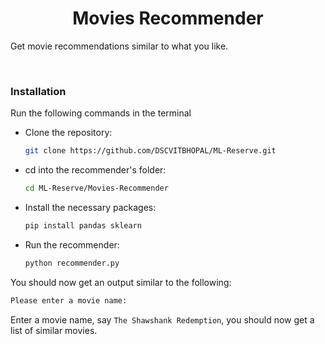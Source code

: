 <h1 align='center'>Movies Recommender</h1>

Get movie recommendations similar to what you like.

<br>
<h3>Installation</h3>

Run the following commands in the terminal

- Clone the repository:

  ```bash
  git clone https://github.com/DSCVITBHOPAL/ML-Reserve.git
  ```

- cd into the recommender's folder:

  ```bash
  cd ML-Reserve/Movies-Recommender
  ```

- Install the necessary packages:

  ```bash
  pip install pandas sklearn
  ```

- Run the recommender:

  ```bash
  python recommender.py
  ```

You should now get an output similar to the following:

```bash
Please enter a movie name:
```

Enter a movie name, say `The Shawshank Redemption`, you should now get a list of similar movies.
